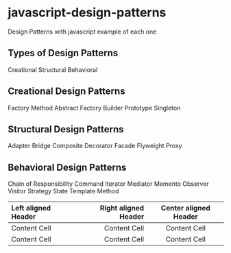 # javascript-design-patterns
Design Patterns with javascript example of each one

## Types of Design Patterns
Creational
Structural
Behavioral

## Creational Design Patterns
Factory Method
Abstract Factory
Builder
Prototype
Singleton

## Structural Design Patterns
Adapter
Bridge
Composite
Decorator
Facade
Flyweight
Proxy

## Behavioral Design Patterns
Chain of Responsibility
Command
Iterator
Mediator
Memento
Observer
Visitor
Strategy
State
Template Method

Left aligned Header | Right aligned Header | Center aligned Header
| :--- | ---: | :---:
Content Cell  | Content Cell | Content Cell
Content Cell  | Content Cell | Content Cell
